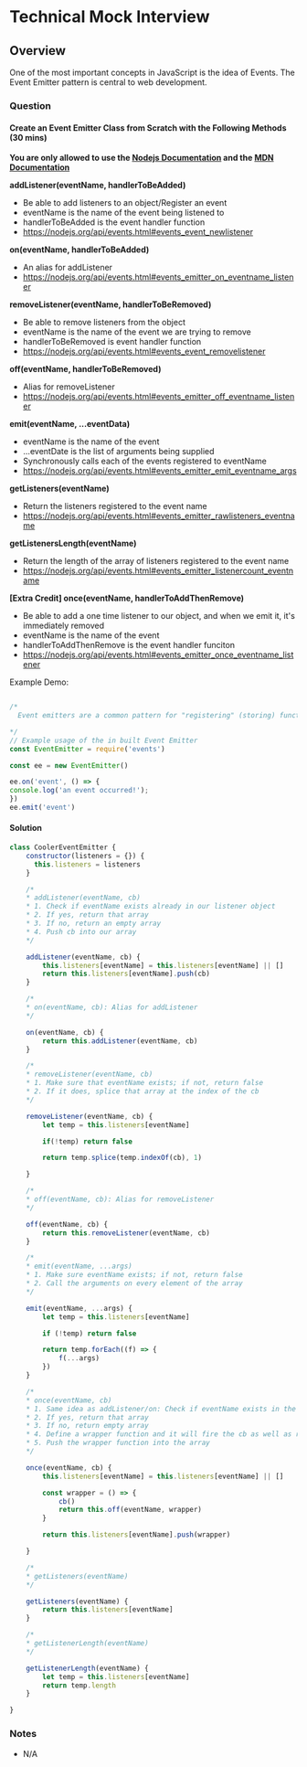 # Technical Mock Interview

## Overview

One of the most important concepts in JavaScript is the idea of Events. The Event Emitter pattern is central to web development.

### Question 

#### Create an Event Emitter Class from Scratch with the Following Methods (30 mins)

**You are only allowed to use the [Nodejs Documentation](https://nodejs.org/api/events.html#events_events) and the [MDN Documentation](https://developer.mozilla.org/en-US/)**

**addListener(eventName, handlerToBeAdded)**

- Be able to add listeners to an object/Register an event
- eventName is the name of the event being listened to
- handlerToBeAdded is the event handler function
- https://nodejs.org/api/events.html#events_event_newlistener

**on(eventName, handlerToBeAdded)**

- An alias for addListener
- https://nodejs.org/api/events.html#events_emitter_on_eventname_listener

**removeListener(eventName, handlerToBeRemoved)**

- Be able to remove listeners from the object
- eventName is the name of the event we are trying to remove
- handlerToBeRemoved is event handler function
- https://nodejs.org/api/events.html#events_event_removelistener

**off(eventName, handlerToBeRemoved)**

- Alias for removeListener
- https://nodejs.org/api/events.html#events_emitter_off_eventname_listener

**emit(eventName, ...eventData)**

- eventName is the name of the event
- ...eventDate is the list of arguments being supplied
- Synchronously calls each of the events registered to eventName
- https://nodejs.org/api/events.html#events_emitter_emit_eventname_args

**getListeners(eventName)**

- Return the listeners registered to the event name
- https://nodejs.org/api/events.html#events_emitter_rawlisteners_eventname

**getListenersLength(eventName)**

- Return the length of the array of listeners registered to the event name
- https://nodejs.org/api/events.html#events_emitter_listenercount_eventname

**[Extra Credit] once(eventName, handlerToAddThenRemove)**

- Be able to add a one time listener to our object, and when we emit it, it's immediately removed
- eventName is the name of the event
- handlerToAddThenRemove is the event handler funciton
- https://nodejs.org/api/events.html#events_emitter_once_eventname_listener

Example Demo:

```javascript

/*
  Event emitters are a common pattern for "registering" (storing) functions to be executed at a later time in response to some sort of arbitrary "event".

*/
// Example usage of the in built Event Emitter
const EventEmitter = require('events')

const ee = new EventEmitter()

ee.on('event', () => {
console.log('an event occurred!');
})
ee.emit('event')
```

#### Solution

```javascript
class CoolerEventEmitter {
    constructor(listeners = {}) {
      this.listeners = listeners
    }

    /*
    * addListener(eventName, cb)
    * 1. Check if eventName exists already in our listener object
    * 2. If yes, return that array
    * 3. If no, return an empty array
    * 4. Push cb into our array 
    */

    addListener(eventName, cb) {
        this.listeners[eventName] = this.listeners[eventName] || []
        return this.listeners[eventName].push(cb)
    }

    /*
    * on(eventName, cb): Alias for addListener
    */

    on(eventName, cb) {
        return this.addListener(eventName, cb)
    }

    /*
    * removeListener(eventName, cb)
    * 1. Make sure that eventName exists; if not, return false
    * 2. If it does, splice that array at the index of the cb
    */

    removeListener(eventName, cb) {
        let temp = this.listeners[eventName]

        if(!temp) return false

        return temp.splice(temp.indexOf(cb), 1)

    }

    /*
    * off(eventName, cb): Alias for removeListener
    */

    off(eventName, cb) {
        return this.removeListener(eventName, cb)
    }

    /*
    * emit(eventName, ...args)
    * 1. Make sure eventName exists; if not, return false
    * 2. Call the arguments on every element of the array
    */

    emit(eventName, ...args) {
        let temp = this.listeners[eventName]

        if (!temp) return false

        return temp.forEach((f) => {
            f(...args)
        })
    }

    /*
    * once(eventName, cb)
    * 1. Same idea as addListener/on: Check if eventName exists in the object
    * 2. If yes, return that array
    * 3. If no, return empty array
    * 4. Define a wrapper function and it will fire the cb as well as remove the listener
    * 5. Push the wrapper function into the array
    */

    once(eventName, cb) {
        this.listeners[eventName] = this.listeners[eventName] || []

        const wrapper = () => {
            cb()
            return this.off(eventName, wrapper)
        }

        return this.listeners[eventName].push(wrapper)

    }

    /*
    * getListeners(eventName)
    */

    getListeners(eventName) {
        return this.listeners[eventName]
    }

    /*
    * getListenerLength(eventName)
    */

    getListenerLength(eventName) {
        let temp = this.listeners[eventName]
        return temp.length
    }

}
```

### Notes

* N/A